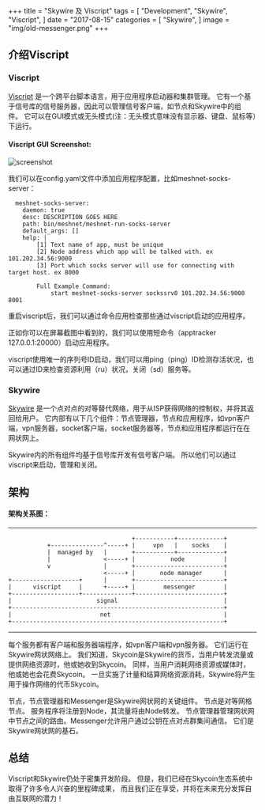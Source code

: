 +++
title = "Skywire 及 Viscript"
tags = [
    "Development",
    "Skywire",
    "Viscript",
]
date = "2017-08-15"
categories = [
    "Skywire",
]
image = "img/old-messenger.png"
+++
## 介绍Viscript

### Viscript

[Viscript](https://github.com/skycoin/viscript) 是一个跨平台脚本语言，用于应用程序启动器和集群管理。 它有一个基于信号库的信号服务器，因此可以管理信号客户端，如节点和Skywire中的组件。 它可以在GUI模式或无头模式(注：无头模式意味没有显示器、键盘、鼠标等）下运行。


#### Viscript GUI Screenshot:

![screenshot](/img/viscript.jpg)

我们可以在config.yaml文件中添加应用程序配置，比如meshnet-socks-server：

```
  meshnet-socks-server:
    daemon: true
    desc: DESCRIPTION GOES HERE
    path: bin/meshnet/meshnet-run-socks-server
    default_args: []
    help: |
        [1] Text name of app, must be unique
        [2] Node address which app will be talked with. ex 101.202.34.56:9000
        [3] Port which socks server will use for connecting with target host. ex 8000

        Full Example Command:
            start meshnet-socks-server sockssrv0 101.202.34.56:9000 8001
```

重启viscript后，我们可以通过命令应用检查那些通过viscript启动的应用程序。

正如你可以在屏幕截图中看到的，我们可以使用短命令（apptracker 127.0.0.1:20000）启动应用程序。

viscript使用唯一的序列号ID启动，我们可以用ping（ping）ID检测存活状况，也可以通过ID来检查资源利用（ru）状况，关闭（sd）服务等。


### Skywire

[Skywire](https://github.com/skycoin/skywire) 是一个点对点的对等替代网络，用于从ISP获得网络的控制权，并将其返回给用户。 它内部有以下几个组件：节点管理器，节点和应用程序，如vpn客户端，vpn服务器，socket客户端，socket服务器等，节点和应用程序都运行在在网状网上。

Skywire内的所有组件均基于信号库开发有信号客户端。 所以他们可以通过viscript来启动，管理和关闭。

## 架构

#### 架构关系图：

------

```
                                   +-----------+-------------+
           +---------------^-----+ |     vpn   |    socks    |
           |  managed by   |       +-----------+-------------+
           |               <-----+ |          node           |
           v               |       +-------------------------+
                           <-----+ |       node manager      |
+-------------------+      |       +-------------------------+
|      viscript     |      +-----+ |        messenger        |
+-------------------+--------------+-------------------------+
|                        signal                              |
+------------------------------------------------------------+
|                         net                                |
+------------------------------------------------------------+
```

------

每个服务都有客户端和服务器端程序，如vpn客户端和vpn服务器。 它们运行在Skywire网状网络上。 我们知道，Skycoin是Skywire的货币，当用户转发流量或提供网络资源时，他或她收到Skycoin。 同样，当用户消耗网络资源或媒体时，他或她也会花费Skycoin。 一旦实施了计量和结算网络资源消耗，Skywire将产生用于操作网络的代币Skycoin。

节点，节点管理器和Messenger是Skywire网状网的关键组件。 节点是对等网格节点。 服务程序将注册到Node，其流量将由Node转发。 节点管理器管理网状网中节点之间的路由。Messenger允许用户通过公钥在点对点群集间通信。 它们是Skywire网状网的基石。

## 总结

Viscript和Skywire仍处于密集开发阶段。 但是，我们已经在Skycoin生态系统中取得了许多令人兴奋的里程碑成果， 而且我们正在享受，并将在未来充分发挥自由互联网的潜力！
